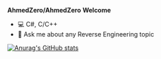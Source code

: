 
**AhmedZero/AhmedZero** 
**Welcome**
- 💻 C#, C/C++
- 💬 Ask me about any Reverse Engineering topic

[![Anurag's GitHub stats](https://github-readme-stats.vercel.app/api?username=AhmedZero)](https://github.com/anuraghazra/github-readme-stats)

